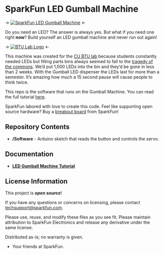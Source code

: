 SparkFun LED Gumball Machine
========================================

-> [![SparkFun LED Gumball Machine](https://cdn.sparkfun.com/r/600-600/assets/learn_tutorials/8/9/0/LED_Gumball_Machine-06.jpg)](https://cdn.sparkfun.com/r/600-600/assets/learn_tutorials/8/9/0/LED_Gumball_Machine-06.jpg) <-

Do you need an LED? The answer is always yes. But what if you need one right **now**? Build yourself an LED gumball machine and never run out again!

-> [![BTU Lab Logo](https://cdn.sparkfun.com/r/600-600/assets/learn_tutorials/8/9/0/BTU_Lab_Logo.jpg)](https://cdn.sparkfun.com/assets/learn_tutorials/8/9/0/BTU_Lab_Logo.jpg) <-

This machine was created for the [CU BTU lab](http://btulab.com) because students constantly needed LEDs but filling parts bins always seemed to fall to the [tragedy of the commons](https://en.wikipedia.org/wiki/Tragedy_of_the_commons). We’d put 1,000 LEDs into the bin and they’d be gone in less than 2 weeks. With the Gumball LED dispenser the LEDs last for more than a semester. It’s amazing how much a 15 second pause will cause people to think twice.

This repo is the software that runs on the Gumball Machine. You can read the full tutorial [here](https://learn.sparkfun.com/tutorials/led-gumball-machine).

SparkFun labored with love to create this code. Feel like supporting open source hardware? 
Buy a [breakout board](https://www.sparkfun.com) from SparkFun!

Repository Contents
-------------------

* **/Software** - Arduino sketch that reads the button and controls the servo.

Documentation
--------------
* **[LED Gumball Machine Tutorial](https://learn.sparkfun.com/tutorials/led-gumball-machine)**

License Information
-------------------

This project is _**open source**_! 

If you have any questions or concerns on licensing, please contact techsupport@sparkfun.com.

Please use, reuse, and modify these files as you see fit. Please maintain attribution to SparkFun Electronics and release any derivative under the same license.

Distributed as-is; no warranty is given.

- Your friends at SparkFun.
